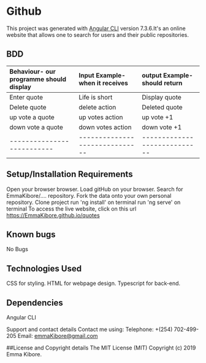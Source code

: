 # Github

This project was generated with [Angular CLI](https://github.com/angular/angular-cli) version 7.3.6.It's an online website that allows one to search for users and their public repositories.


## BDD
| Behaviour- our programme should display  | Input Example-when it receives|output Example-should return| 
| :--------------------------| :--------------------------   |:-------------------------- |
| Enter quote                | Life is short                 | Display quote              |
|Delete quote                | delete action                 | Deleted quote              |
| up vote a quote            | up votes action               | up vote  +1                |
| down vote a quote          | down votes action             | down vote +1               |
|--------------------------  |------------------------------ |----------------------------|                     
## Setup/Installation Requirements
Open your browser browser.
Load gitHub on your browser.
Search for EmmaKibore/.... repository.
Fork the data onto your own personal repository.
Clone project
run 'ng install' on terminal
run 'ng serve' on terminal
To access the live website, click on this url https://EmmaKibore.github.io/quotes

## Known bugs
No Bugs

## Technologies Used
CSS for styling. HTML for webpage design. Typescript for back-end.

## Dependencies
Angular CLI

Support and contact details
Contact me using: Telephone: +(254) 702-499-205 Email: emmaKibore@gmail.com

##License and Copyright details
The MIT License (MIT) Copyright (c) 2019 Emma Kibore.